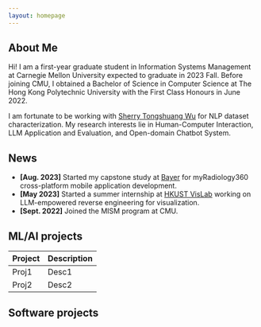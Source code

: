 ```yaml
---
layout: homepage
---
```


## About Me

Hi! I am a first-year graduate student in Information Systems Management at Carnegie Mellon University expected to graduate in 2023 Fall. Before joining CMU, I obtained a Bachelor of Science in Computer Science at The Hong Kong Polytechnic University with the First Class Honours in June 2022. 

I am fortunate to be working with [Sherry Tongshuang Wu](https://www.cs.cmu.edu/~sherryw/) for NLP dataset characterization. My research interests lie in Human-Computer Interaction, LLM Application and Evaluation, and Open-domain Chatbot System.



<!--- ## Research Interests --->
<!--- - **Computer Vision:** image recognition, image generation, video captioning --->
<!--- - **Machine Learning:** meta-learning, incremental learning, transfer learning --->

## News

- **[Aug. 2023]** Started my capstone study at [Bayer](https://www.bayer.com/en/) for myRadiology360 cross-platform mobile application development.
- **[May 2023]** Started a summer internship at [HKUST VisLab](http://vis.cse.ust.hk/) working on LLM-empowered reverse engineering for visualization.
- **[Sept. 2022]** Joined the MISM program at CMU.


## ML/AI projects
| Project | Description |
|---------|-------------|
| Proj1   | Desc1       |
| Proj2   | Desc2       |



## Software projects

<!--- {% include_relative _includes/publications.md %} --->
<!--- {% include_relative _includes/services.md %} --->

